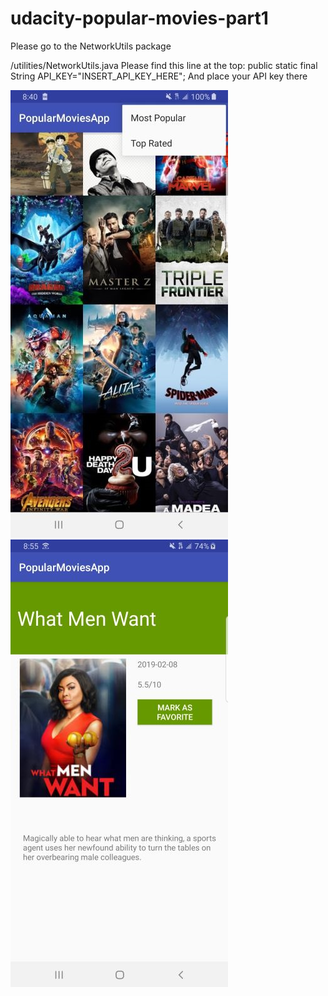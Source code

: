 # udacity-popular-movies-part1

Please go to the NetworkUtils package 

/utilities/NetworkUtils.java 
Please find this line at the top: 
public static final String API_KEY="INSERT_API_KEY_HERE";
And place your API key there 

![](images/gridview.jpg)
![](images/whatMenWant.jpg)